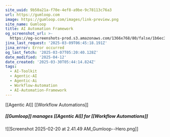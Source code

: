 ```yaml
---
site_uuid: 9b50a21a-f70e-4ef8-a9be-9c78113c76a3
url: https://gumloop.com
image: https://gumloop.com/images/link-preview.png
site_name: Gumloop
title: AI Automation Framework
og_screenshot_url: >-
  https://og-screenshots-prod.s3.amazonaws.com/1366x768/80/false/1b6ec3b8af38d1e248e978c042455b27a2aad3064ca94e0ef2191742410d4d02.jpeg
jina_last_request: '2025-03-09T06:45:18.191Z'
jina_error: Error occurred
og_last_fetch: '2025-03-07T05:20:40.128Z'
date_modified: '2025-04-12'
date_created: '2025-03-30T05:44:14.824Z'
tags:
  - AI-Toolkit
  - Agentic-AI
  - Agentic-Ai
  - Workflow-Automation
  - AI-Automation-Framework
---
```



























































































































































































































































































[[Agentic AI]]
[[Workflow Automations]]

##### [[Gumloop]] manages [[Agentic AI]] for [[Workflow Automations]]
![[Screenshot 2025-02-20 at 2.41.49 AM_Gumloop--Hero.png]]
